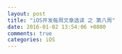 ```yaml
---
layout: post
title: "iOS开发每周文章选读 之 第八周"
date: 2016-01-02 13:54:06 +0800
comments: true
categories: iOS
---
```

